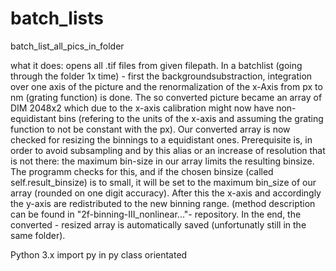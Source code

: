 # batch_lists
batch_list_all_pics_in_folder 


what it does:
opens all .tif files from given filepath. 
In a batchlist (going through the folder 1x time) - 
first the backgroundsubstraction, integration over one axis of the picture
and the renormalization of the x-Axis from px to nm (grating function) is done. 
The so converted picture became an array of DIM 2048x2 which due to the x-axis calibration
might now have non-equidistant bins (refering to the units of the x-axis and assuming
the grating function to not be constant with the px). 
Our converted array is now checked for resizing the binnings to a equidistant ones.
Prerequisite is, in order to avoid subsampling and by this alias or an increase of
resolution that is not there: the maximum bin-size in our array limits the resulting
binsize. The programm checks for this, and if the chosen binsize (called self.result_binsize)
is to small, it will be set to the maximum bin_size of our array (rounded on one digit accuracy).
After this the x-axis and accordingly the y-axis are redistributed to the new binning range.
(method description can be found in "2f-binning-III_nonlinear..."- repository. 
In the end, the converted - resized array is automatically saved (unfortunatly still in the
same folder).

Python 3.x 
import py in py
class orientated 
